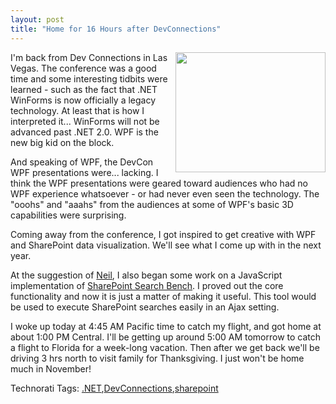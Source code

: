 ```yaml
---
layout: post
title: "Home for 16 Hours after DevConnections"
---
```


<p><img height="192" style="margin-left: 5px;margin-bottom: 5px;" src="http://www.wisebread.com/files/fruganomics/imagecache/blog_image_full/files/fruganomics/blog-images/airplane.JPG" width="240" align="right" /> I'm back from Dev Connections in Las Vegas.  The conference was a good time and some interesting tidbits were learned - such as the fact that .NET WinForms is now officially a legacy technology.  At least that is how I interpreted it...  WinForms will not be advanced past .NET 2.0.  WPF is the new big kid on the block.</p>
<p>And speaking of WPF, the DevCon WPF presentations were...  lacking.  I think the WPF presentations were geared toward audiences who had no WPF experience whatsoever - or had never even seen the technology.  The "ooohs" and "aaahs" from the audiences at some of WPF's basic 3D capabilities were surprising.</p>
<p>Coming away from the conference, I got inspired to get creative with WPF and SharePoint data visualization.  We'll see what I come up with in the next year. </p>
<p>At the suggestion of <a href="http://justaddcode.com" target="_blank">Neil</a>, I also began some work on a JavaScript implementation of <a href="http://codeplex.com/SPSearchBench" target="_blank">SharePoint Search Bench</a>.  I proved out the core functionality and now it is just a matter of making it useful.  This tool would be used to execute SharePoint searches easily in an Ajax setting.  </p>
<p>I woke up today at 4:45 AM Pacific time to catch my flight, and got home at about 1:00 PM Central.  I'll be getting up around 5:00 AM tomorrow to catch a flight to Florida for a week-long vacation.  Then after we get back we'll be driving 3 hrs north to visit family for Thanksgiving.  I just won't be home much in November!</p>
<div class="tags" id="scid:0767317B-992E-4b12-91E0-4F059A8CECA8:5a9d9d53-5549-4b9a-a8c9-906a677db794">Technorati Tags: <a href="http://technorati.com/tags/.NET" rel="tag">.NET</a>,<a href="http://technorati.com/tags/DevConnections" rel="tag">DevConnections</a>,<a href="http://technorati.com/tags/sharepoint" rel="tag">sharepoint</a></div> 
